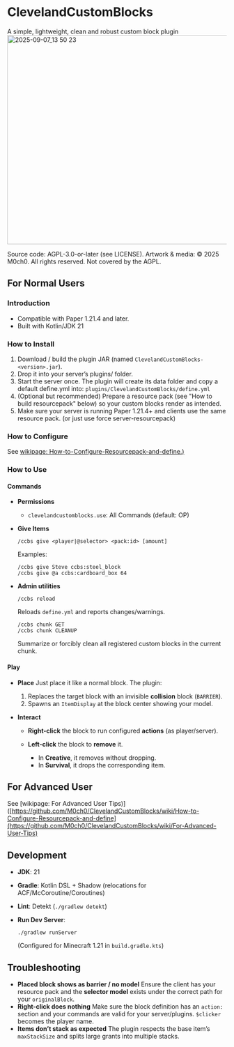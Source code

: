 # ClevelandCustomBlocks
A simple, lightweight, clean and robust custom block plugin
<img width="854" height="480" alt="2025-09-07_13 50 23" src="https://github.com/user-attachments/assets/2ade2300-2624-48f6-b1e7-e89f27d41bed" />

Source code: AGPL-3.0-or-later (see LICENSE).
Artwork & media: © 2025 M0ch0. All rights reserved. Not covered by the AGPL.

## For Normal Users

### Introduction
- Compatible with Paper 1.21.4 and later.
- Built with Kotlin/JDK 21

### How to Install
1. Download / build the plugin JAR (named `ClevelandCustomBlocks-<version>.jar`).
2. Drop it into your server’s plugins/ folder.
3. Start the server once. The plugin will create its data folder and copy a default define.yml into:
   `plugins/ClevelandCustomBlocks/define.yml`
4. (Optional but recommended) Prepare a resource pack (see "How to build resourcepack" below) so your custom blocks render as intended.
5. Make sure your server is running Paper 1.21.4+ and clients use the same resource pack. (or just use force server-resourcepack)

### How to Configure

See [wikipage: How-to-Configure-Resourcepack-and-define.)](https://github.com/M0ch0/ClevelandCustomBlocks/wiki/How-to-Configure-Resourcepack-and-define)

### How to Use


#### Commands
- **Permissions**
    - `clevelandcustomblocks.use`: All Commands (default: OP)

- **Give Items**
    ```
    /ccbs give <player|@selector> <pack:id> [amount]
    ```
  
    Examples:

    ```
    /ccbs give Steve ccbs:steel_block
    /ccbs give @a ccbs:cardboard_box 64
    ```
- **Admin utilities**
    ```
    /ccbs reload
    ```

    Reloads `define.yml` and reports changes/warnings.

    ```
    /ccbs chunk GET
    /ccbs chunk CLEANUP
    ```

    Summarize or forcibly clean all registered custom blocks in the current chunk.

#### Play

* **Place**
  Just place it like a normal block. The plugin:

    1. Replaces the target block with an invisible **collision** block (`BARRIER`).
    2. Spawns an `ItemDisplay` at the block center showing your model.

* **Interact**

    * **Right-click** the block to run configured **actions** (as player/server).
    * **Left-click** the block to **remove** it.

        * In **Creative**, it removes without dropping.
        * In **Survival**, it drops the corresponding item.


## For Advanced User

See [wikipage: For Advanced User Tips)]([https://github.com/M0ch0/ClevelandCustomBlocks/wiki/How-to-Configure-Resourcepack-and-define](https://github.com/M0ch0/ClevelandCustomBlocks/wiki/For-Advanced-User-Tips)


## Development

* **JDK**: 21
* **Gradle**: Kotlin DSL + Shadow (relocations for ACF/McCoroutine/Coroutines)
* **Lint**: Detekt (`./gradlew detekt`)
* **Run Dev Server**:

  ```
  ./gradlew runServer
  ```

  (Configured for Minecraft 1.21 in `build.gradle.kts`)


## Troubleshooting

* **Placed block shows as barrier / no model**
  Ensure the client has your resource pack and the **selector model** exists under the correct path for your `originalBlock`.
* **Right-click does nothing**
  Make sure the block definition has an `action:` section and your commands are valid for your server/plugins. `$clicker` becomes the player name.
* **Items don’t stack as expected**
  The plugin respects the base item’s `maxStackSize` and splits large grants into multiple stacks.
